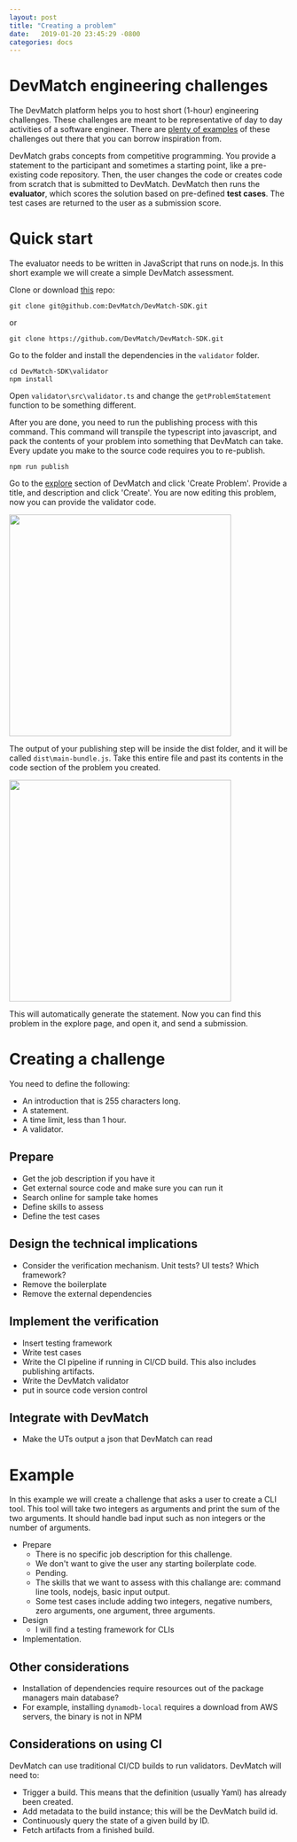 ```yaml
---
layout: post
title: "Creating a problem"
date:   2019-01-20 23:45:29 -0800
categories: docs
---
```


# DevMatch engineering challenges
The DevMatch platform helps you to host short (1-hour) engineering challenges. These challenges are meant to be representative of day to day activities of a software engineer. There are [plenty of examples](https://www.trytapioca.com/library-of-assessments) of these challenges out there that you can borrow inspiration from. 

DevMatch grabs concepts from competitive programming. You provide a statement to the participant and sometimes a starting point, like a pre-existing code repository. Then, the user changes the code or creates code from scratch that is submitted to DevMatch. DevMatch then runs the **evaluator**, which scores the solution based on pre-defined **test cases**. The test cases are returned to the user as a submission score.

# Quick start

The evaluator needs to be written in JavaScript that runs on node.js.  In this short example we will create a simple DevMatch assessment.

Clone or download [this](https://github.com/DevMatch/DevMatch-SDK) repo: 
```
git clone git@github.com:DevMatch/DevMatch-SDK.git
```
or 
```
git clone https://github.com/DevMatch/DevMatch-SDK.git
```

Go to the folder and install the dependencies in the `validator` folder.

```
cd DevMatch-SDK\validator
npm install
```

Open `validator\src\validator.ts` and change the `getProblemStatement` function to be something different.

After you are done, you need to run the publishing process with this command. This command will transpile the typescript into javascript, and pack the contents of your problem into something that DevMatch can take. Every update you make to the source code requires you to re-publish.
```
npm run publish
```
Go to the [explore](https://app.devmatch.io/explore) section of DevMatch and click 'Create Problem'. Provide a title, and description and click 'Create'. You are now editing this problem, now you can provide the validator code.

<img src="https://github.com/DevMatch/devmatch.github.io/assets/527987/59242126-4c98-4aa4-bd72-3fb5a34ef655" width="400">

The output of your publishing step will be inside the dist folder, and it will be called `dist\main-bundle.js`. Take this entire file and past its contents in the code section of the problem you created.

<img src="https://github.com/DevMatch/devmatch.github.io/assets/527987/91c17943-bb0c-43bf-a28f-9330bacdf2c2" width="400">

This will automatically generate the statement. Now you can find this problem in the explore page, and open it, and send a submission.

# Creating a challenge
<!--
::: mermaid
sequenceDiagram
    autonumber
    actor User
    participant DevMatch
    participant Challenge
    User->>DevMatch: Open Problem
    DevMatch->>Challenge: Open Problem
    Note right of Challenge: prerequisites()
    Note right of Challenge: openProblem()
    Note right of Challenge: getProblemStatement()
    Challenge->>DevMatch: Statement
    DevMatch->>User: Statement
    loop SolveProblem
        User->>DevMatch: Submit
        DevMatch->>Challenge: Submit
        Note right of Challenge: getTestCase()
        Note right of Challenge: validate()
        Challenge->>DevMatch: Test cases
        DevMatch->>User: Test cases
    end
:::
-->

You need to define the following:

* An introduction that is 255 characters long.
* A statement.
* A time limit, less than 1 hour.
* A validator.

## Prepare
* Get the job description if you have it
* Get external source code and make sure you can run it
* Search online for sample take homes
* Define skills to assess
* Define the test cases

## Design the technical implications
  * Consider the verification mechanism. Unit tests? UI tests? Which framework?
  * Remove the boilerplate
  * Remove the external dependencies

##  Implement the verification
  * Insert testing framework
  * Write test cases
  * Write the CI pipeline if running in CI/CD build. This also includes publishing artifacts.
  * Write the DevMatch validator
  * put in source code version control

## Integrate with DevMatch
  * Make the UTs output a json that DevMatch can read

# Example

In this example we will create a challenge that asks a user to create a CLI tool. This tool will take two integers as arguments and print the sum of the two arguments. It should handle bad input such as non integers or the number of arguments.

* Prepare
  * There is no specific job description for this challenge.
  * We don't want to give the user any starting boilerplate code.
  * Pending.
  * The skills that we want to assess with this challange are: command line tools, nodejs, basic input output.
  * Some test cases include adding two integers, negative numbers, zero arguments, one argument, three arguments.
* Design
  * I will find a testing framework for CLIs
* Implementation.



## Other considerations

* Installation of dependencies require resources out of the package managers main database?
* For example, installing `dynamodb-local` requires a download from AWS servers, the binary is not in NPM 

## Considerations on using CI
DevMatch can use traditional CI/CD builds to run validators. DevMatch will need to:

* Trigger a build. This means that the definition (usually Yaml) has already been created.
* Add metadata to the build instance; this will be the DevMatch build id.
* Continuously query the state of a given build by ID.
* Fetch artifacts from a finished build.

